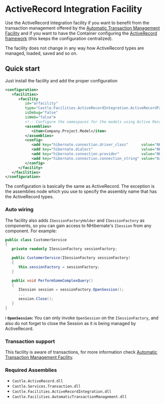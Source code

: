 # ActiveRecord Integration Facility

Use the ActiveRecord Integration facility if you want to benefit from the transaction management offered by the [Automatic Transaction Management Facility](atm-facility.md) and if you want to have the Container configuring the [ActiveRecord framework](https://github.com/castleproject/ActiveRecord) (this keeps the configuration centralized).

The facility does not change in any way how ActiveRecord types are managed, loaded, saved and so on.

## Quick start

Just install the facility and add the proper configuration

```xml
<configuration>
   <facilities>
      <facility
         id="arfacility"
         type="Castle.Facilities.ActiveRecordIntegration.ActiveRecordFacility, Castle.Facilities.ActiveRecordIntegration"
         isDebug="false"
         isWeb="false">
         <!-- Configure the namespaces for the models using Active Record Integration -->
         <assemblies>
            <item>Company.Project.Model</item>
         </assemblies>
         <config>
            <add key="hibernate.connection.driver_class"      value="NHibernate.Driver.SqlClientDriver" />
            <add key="hibernate.dialect"                      value="NHibernate.Dialect.MsSql2000Dialect" />
            <add key="hibernate.connection.provider"          value="NHibernate.Connection.DriverConnectionProvider" />
            <add key="hibernate.connection.connection_string" value="Data Source=.;Initial Catalog=appdb;Integrated Security=SSPI" />
         </config>
      </facility>
   </facilities>
</configuration>
```

The configuration is basically the same as ActiveRecord. The exception is the assemblies node which you use to specify the assembly name that has the ActiveRecord types.

### Auto wiring

The facility also adds `ISessionFactoryHolder` and `ISessionFactory` as components, so you can gain access to NHibernate's `ISession` from any component. For example:

```csharp
public class CustomerService
{
   private readonly ISessionFactory sessionFactory;

   public CustomerService(ISessionFactory sessionFactory)
   {
      this.sessionFactory = sessionFactory;
   }

   public void PerformSomeComplexQuery()
   {
      ISession session = sessionFactory.OpenSession();
      ...
      session.Close();
   }
}
```

:information_source: **`OpenSession`:** You can only invoke `OpenSession` on the `ISessionFactory`, and also do not forget to close the Session as it is being managed by ActiveRecord.

### Transaction support

This facility is aware of transactions, for more information check [Automatic Transaction Management Facility](atm-facility.md).

### Required Assemblies

* `Castle.ActiveRecord.dll`
* `Castle.Services.Transaction.dll`
* `Castle.Facilities.ActiveRecordIntegration.dll`
* `Castle.Facilities.AutomaticTransactionManagement.dll`